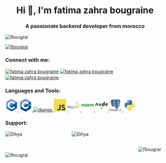 
<h1 align="center">Hi 👋, I'm fatima zahra bougraine</h1>
<h3 align="center">A passionate backend developer from morocco</h3>

<p align="left"> <img src="https://komarev.com/ghpvc/?username=fbougrai&label=Profile%20views&color=0e75b6&style=flat" alt="fbougrai" /> </p>

<p align="left"> <a href="https://github.com/ryo-ma/github-profile-trophy"><img src="https://github-profile-trophy.vercel.app/?username=fbougrai" alt="fbougrai" /></a> </p>

<h3 align="left">Connect with me:</h3>
<p align="left">
<a href="https://linkedin.com/in/fatima zahra bougraine" target="blank"><img align="center" src="https://raw.githubusercontent.com/rahuldkjain/github-profile-readme-generator/master/src/images/icons/Social/linked-in-alt.svg" alt="fatima zahra bougraine" height="30" width="40" /></a>
<a href="https://instagram.com/fatima zahra bougraine" target="blank"><img align="center" src="https://raw.githubusercontent.com/rahuldkjain/github-profile-readme-generator/master/src/images/icons/Social/instagram.svg" alt="fatima zahra bougraine" height="30" width="40" /></a>
<a href="https://www.hackerrank.com/fatima zahra bougraine" target="blank"><img align="center" src="https://raw.githubusercontent.com/rahuldkjain/github-profile-readme-generator/master/src/images/icons/Social/hackerrank.svg" alt="fatima zahra bougraine" height="30" width="40" /></a>
</p>

<h3 align="left">Languages and Tools:</h3>
<p align="left"> <a href="https://www.cprogramming.com/" target="_blank" rel="noreferrer"> <img src="https://raw.githubusercontent.com/devicons/devicon/master/icons/c/c-original.svg" alt="c" width="40" height="40"/> </a> <a href="https://www.w3schools.com/cpp/" target="_blank" rel="noreferrer"> <img src="https://raw.githubusercontent.com/devicons/devicon/master/icons/cplusplus/cplusplus-original.svg" alt="cplusplus" width="40" height="40"/> </a> <a href="https://www.djangoproject.com/" target="_blank" rel="noreferrer"> <img src="https://cdn.worldvectorlogo.com/logos/django.svg" alt="django" width="40" height="40"/> </a> <a href="https://developer.mozilla.org/en-US/docs/Web/JavaScript" target="_blank" rel="noreferrer"> <img src="https://raw.githubusercontent.com/devicons/devicon/master/icons/javascript/javascript-original.svg" alt="javascript" width="40" height="40"/> </a> <a href="https://www.mysql.com/" target="_blank" rel="noreferrer"> <img src="https://raw.githubusercontent.com/devicons/devicon/master/icons/mysql/mysql-original-wordmark.svg" alt="mysql" width="40" height="40"/> </a> <a href="https://www.nginx.com" target="_blank" rel="noreferrer"> <img src="https://raw.githubusercontent.com/devicons/devicon/master/icons/nginx/nginx-original.svg" alt="nginx" width="40" height="40"/> </a> <a href="https://nodejs.org" target="_blank" rel="noreferrer"> <img src="https://raw.githubusercontent.com/devicons/devicon/master/icons/nodejs/nodejs-original-wordmark.svg" alt="nodejs" width="40" height="40"/> </a> <a href="https://www.postgresql.org" target="_blank" rel="noreferrer"> <img src="https://raw.githubusercontent.com/devicons/devicon/master/icons/postgresql/postgresql-original-wordmark.svg" alt="postgresql" width="40" height="40"/> </a> <a href="https://www.python.org" target="_blank" rel="noreferrer"> <img src="https://raw.githubusercontent.com/devicons/devicon/master/icons/python/python-original.svg" alt="python" width="40" height="40"/> </a> </p>

<h3 align="left">Support:</h3>
<p><a href="https://www.buymeacoffee.com/Dihya"> <img align="left" src="https://cdn.buymeacoffee.com/buttons/v2/default-yellow.png" height="50" width="210" alt="Dihya" /></a><a href="https://ko-fi.com/Dihya"> <img align="left" src="https://cdn.ko-fi.com/cdn/kofi3.png?v=3" height="50" width="210" alt="Dihya" /></a></p><br><br>

<p><img align="left" src="https://github-readme-stats.vercel.app/api/top-langs?username=fbougrai&show_icons=true&locale=en&layout=compact" alt="fbougrai" /></p>

<p>&nbsp;<img align="center" src="https://github-readme-stats.vercel.app/api?username=fbougrai&show_icons=true&locale=en" alt="fbougrai" /></p>
